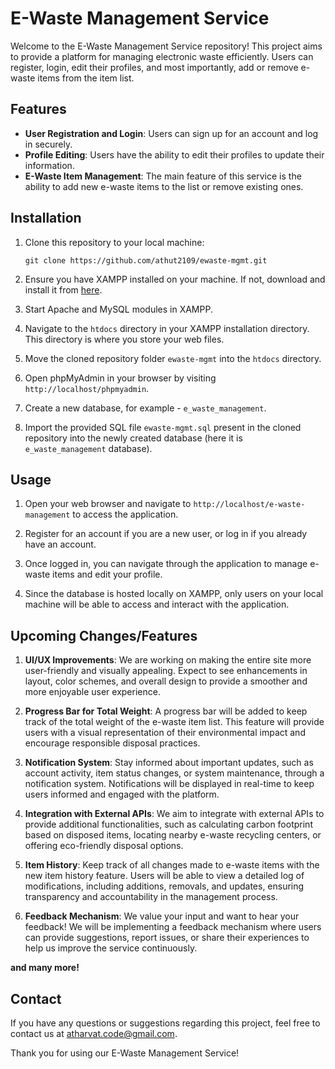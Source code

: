 
# E-Waste Management Service

Welcome to the E-Waste Management Service repository! This project aims to provide a platform for managing electronic waste efficiently. Users can register, login, edit their profiles, and most importantly, add or remove e-waste items from the item list.

## Features

- **User Registration and Login**: Users can sign up for an account and log in securely.
- **Profile Editing**: Users have the ability to edit their profiles to update their information.
- **E-Waste Item Management**: The main feature of this service is the ability to add new e-waste items to the list or remove existing ones.

## Installation

1. Clone this repository to your local machine:

    `git clone https://github.com/athut2109/ewaste-mgmt.git`


2. Ensure you have XAMPP installed on your machine. If not, download and install it from [here](https://www.apachefriends.org/index.html).

3. Start Apache and MySQL modules in XAMPP.

4. Navigate to the `htdocs` directory in your XAMPP installation directory. This directory is where you store your web files.

5. Move the cloned repository folder `ewaste-mgmt` into the `htdocs` directory.

6. Open phpMyAdmin in your browser by visiting `http://localhost/phpmyadmin`.

7. Create a new database, for example - `e_waste_management`.

8. Import the provided SQL file `ewaste-mgmt.sql` present in the cloned repository into the newly created database (here it is `e_waste_management` database).

## Usage

1. Open your web browser and navigate to `http://localhost/e-waste-management` to access the application.

2. Register for an account if you are a new user, or log in if you already have an account.

3. Once logged in, you can navigate through the application to manage e-waste items and edit your profile.

4. Since the database is hosted locally on XAMPP, only users on your local machine will be able to access and interact with the application.

## Upcoming Changes/Features

1. **UI/UX Improvements**: We are working on making the entire site more user-friendly and visually appealing. Expect to see enhancements in layout, color schemes, and overall design to provide a smoother and more enjoyable user experience.

2. **Progress Bar for Total Weight**: A progress bar will be added to keep track of the total weight of the e-waste item list. This feature will provide users with a visual representation of their environmental impact and encourage responsible disposal practices.

3. **Notification System**: Stay informed about important updates, such as account activity, item status changes, or system maintenance, through a notification system. Notifications will be displayed in real-time to keep users informed and engaged with the platform.

4. **Integration with External APIs**: We aim to integrate with external APIs to provide additional functionalities, such as calculating carbon footprint based on disposed items, locating nearby e-waste recycling centers, or offering eco-friendly disposal options.

5. **Item History**: Keep track of all changes made to e-waste items with the new item history feature. Users will be able to view a detailed log of modifications, including additions, removals, and updates, ensuring transparency and accountability in the management process.

6. **Feedback Mechanism**: We value your input and want to hear your feedback! We will be implementing a feedback mechanism where users can provide suggestions, report issues, or share their experiences to help us improve the service continuously.

**and many more!**

## Contact

If you have any questions or suggestions regarding this project, feel free to contact us at [atharvat.code@gmail.com](mailto:atharvat.code@gmail.com).

Thank you for using our E-Waste Management Service!
